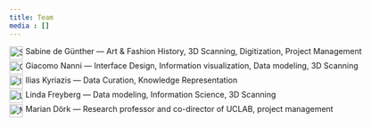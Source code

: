 ```yaml
---
title: Team
media : []
---
```


<div style="display: flex; align-items: flex-start; margin-bottom:2px; white-space: nowrap;">
    <img src="https://uclab.fh-potsdam.de/refa-catalog/files/asset/2cb61a7df517e399edd5ca7a4755a5d57cd7e7d8.gif" alt="Sabine" style="width: 1.5rem; height: auto; margin-right: 5px;">
    <p style="flex: 1; margin: 0;">Sabine de Günther — Art & Fashion History, 3D Scanning, Digitization, Project Management</p>
</div>

<div style="display: flex; align-items: flex-start; margin-bottom:2px; white-space: nowrap;">
    <img src="https://uclab.fh-potsdam.de/refa-catalog/files/asset/290262c9af4e7953c232b6eb24631a8c9c49e54e.gif" alt="Giacomo" style="width: 1.5rem; height: auto; margin-right: 5px;">
    <p style="flex: 1; margin: 0;">Giacomo Nanni — Interface Design, Information visualization, Data modeling, 3D Scanning</p>
</div>

<div style="display: flex; align-items: flex-start; margin-bottom:2px; white-space: nowrap;">
    <img src="https://uclab.fh-potsdam.de/refa-catalog/files/asset/5e1ed44006f1b97ad96435901bb9fa07559aaa49.gif" alt="Ilias" style="width: 1.5rem; height: auto; margin-right: 5px;">
    <p style="flex: 1; margin: 0;">Ilias Kyriazis — Data Curation, Knowledge Representation</p>
</div>

<div style="display: flex; align-items: flex-start; margin-bottom:2px; white-space: nowrap;">
    <img src="https://uclab.fh-potsdam.de/refa-catalog/files/asset/a392a80b68d11b1abad5aa13dfcc48a76ba61c59.gif" alt="Linda" style="width: 1.5rem; height: auto; margin-right: 5px;">
    <p style="flex: 1; margin: 0;">Linda Freyberg — Data modeling, Information Science, 3D Scanning</p>
</div>

<div style="display: flex; align-items: flex-start; margin-bottom:2px; white-space: nowrap;">
        <img src="https://uclab.fh-potsdam.de/refa-catalog/files/asset/02ef5c2d3b4f12b806673cb94f3630f42504d1be.gif" alt="Marian" style="width: 1.5rem; height: auto; margin-right: 5px;">
        <p style="flex: 1; margin: 0;">Marian Dörk — Research professor and co-director of UCLAB, project management</p>
    </div>

